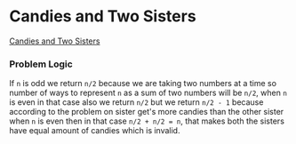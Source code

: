 # Candies and Two Sisters
[Candies and Two Sisters](https://codeforces.com/problemset/problem/1335/A)

### Problem Logic
If `n` is odd we return `n/2` because we are taking two numbers at a time so number of ways to represent `n` as a sum of two numbers  will be `n/2`, when `n` is even in that case also we return `n/2` but we return `n/2 - 1` because according to the problem on sister get's more candies than the other sister when `n` is even then in that case `n/2 + n/2 = n`, that makes both the sisters have equal amount of candies which is invalid.